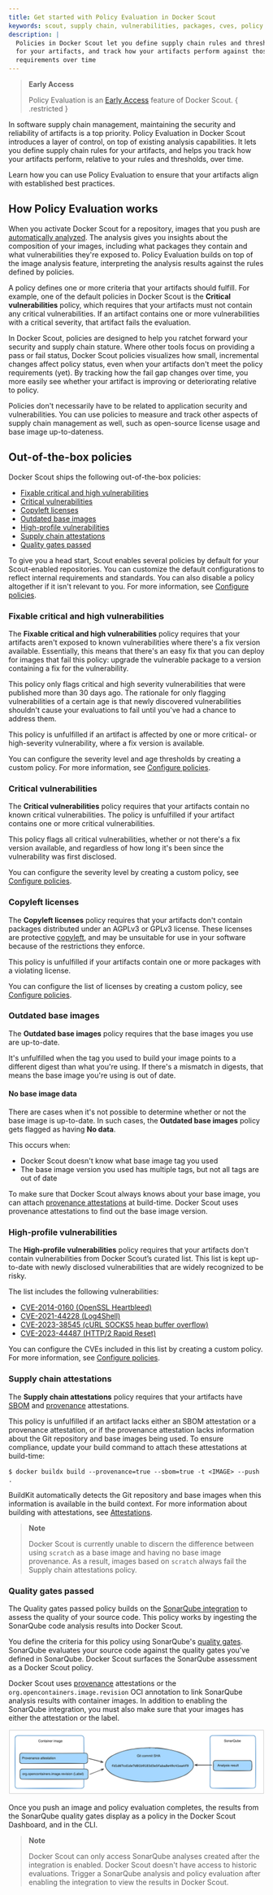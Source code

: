 ```yaml
---
title: Get started with Policy Evaluation in Docker Scout
keywords: scout, supply chain, vulnerabilities, packages, cves, policy
description: |
  Policies in Docker Scout let you define supply chain rules and thresholds
  for your artifacts, and track how your artifacts perform against those
  requirements over time
---
```


> **Early Access**
>
> Policy Evaluation is an [Early Access](/release-lifecycle/#early-access-ea)
> feature of Docker Scout.
{ .restricted }

In software supply chain management, maintaining the security and reliability
of artifacts is a top priority. Policy Evaluation in Docker Scout introduces a
layer of control, on top of existing analysis capabilities. It lets you define
supply chain rules for your artifacts, and helps you track how your artifacts
perform, relative to your rules and thresholds, over time.

Learn how you can use Policy Evaluation to ensure that your artifacts align
with established best practices.

## How Policy Evaluation works

When you activate Docker Scout for a repository, images that you push are
[automatically analyzed](../image-analysis.md). The analysis gives you insights
about the composition of your images, including what packages they contain and
what vulnerabilities they're exposed to. Policy Evaluation builds on top of the
image analysis feature, interpreting the analysis results against the rules
defined by policies.

A policy defines one or more criteria that your artifacts should fulfill. For
example, one of the default policies in Docker Scout is the **Critical
vulnerabilities** policy, which requires that your artifacts must not contain
any critical vulnerabilities. If an artifact contains one or more
vulnerabilities with a critical severity, that artifact fails the evaluation.

In Docker Scout, policies are designed to help you ratchet forward your
security and supply chain stature. Where other tools focus on providing a pass
or fail status, Docker Scout policies visualizes how small, incremental changes
affect policy status, even when your artifacts don't meet the policy
requirements (yet). By tracking how the fail gap changes over time, you more
easily see whether your artifact is improving or deteriorating relative to
policy.

Policies don't necessarily have to be related to application security and
vulnerabilities. You can use policies to measure and track other aspects of
supply chain management as well, such as open-source license usage and base
image up-to-dateness.

## Out-of-the-box policies

Docker Scout ships the following out-of-the-box policies:

- [Fixable critical and high vulnerabilities](#fixable-critical-and-high-vulnerabilities)
- [Critical vulnerabilities](#critical-vulnerabilities)
- [Copyleft licenses](#copyleft-licenses)
- [Outdated base images](#outdated-base-images)
- [High-profile vulnerabilities](#high-profile-vulnerabilities)
- [Supply chain attestations](#supply-chain-attestations)
- [Quality gates passed](#quality-gates-passed)

To give you a head start, Scout enables several policies by default for your
Scout-enabled repositories. You can customize the default configurations to
reflect internal requirements and standards. You can also disable a policy
altogether if it isn't relevant to you. For more information, see [Configure
policies](./configure.md).

### Fixable critical and high vulnerabilities

The **Fixable critical and high vulnerabilities** policy requires that your
artifacts aren't exposed to known vulnerabilities where there's a fix version
available. Essentially, this means that there's an easy fix that you can deploy
for images that fail this policy: upgrade the vulnerable package to a version
containing a fix for the vulnerability.

This policy only flags critical and high severity vulnerabilities that were
published more than 30 days ago. The rationale for only flagging
vulnerabilities of a certain age is that newly discovered vulnerabilities
shouldn't cause your evaluations to fail until you've had a chance to address
them.

This policy is unfulfilled if an artifact is affected by one or more critical-
or high-severity vulnerability, where a fix version is available.

You can configure the severity level and age thresholds by creating a custom
policy. For more information, see [Configure policies](./configure.md).

### Critical vulnerabilities

The **Critical vulnerabilities** policy requires that your artifacts contain no
known critical vulnerabilities. The policy is unfulfilled if your artifact
contains one or more critical vulnerabilities.

This policy flags all critical vulnerabilities, whether or not there's a fix
version available, and regardless of how long it's been since the vulnerability
was first disclosed.

You can configure the severity level by creating a custom policy, see
[Configure policies](./configure.md).

### Copyleft licenses

The **Copyleft licenses** policy requires that your artifacts don't contain
packages distributed under an AGPLv3 or GPLv3 license. These licenses are
protective [copyleft](https://en.wikipedia.org/wiki/Copyleft), and may be
unsuitable for use in your software because of the restrictions they enforce.

This policy is unfulfilled if your artifacts contain one or more packages with
a violating license.

You can configure the list of licenses by creating a custom policy, see
[Configure policies](./configure.md).

### Outdated base images

The **Outdated base images** policy requires that the base images you use are
up-to-date.

It's unfulfilled when the tag you used to build your image points to a
different digest than what you're using. If there's a mismatch in digests, that
means the base image you're using is out of date.

#### No base image data

There are cases when it's not possible to determine whether or not the base
image is up-to-date. In such cases, the **Outdated base images** policy
gets flagged as having **No data**.

This occurs when:

- Docker Scout doesn't know what base image tag you used
- The base image version you used has multiple tags, but not all tags are out
  of date

To make sure that Docker Scout always knows about your base image, you can
attach [provenance attestations](../../build/attestations/slsa-provenance.md)
at build-time. Docker Scout uses provenance attestations to find out the base
image version.

### High-profile vulnerabilities

The **High-profile vulnerabilities** policy requires that your artifacts don't
contain vulnerabilities from Docker Scout’s curated list. This list is kept
up-to-date with newly disclosed vulnerabilities that are widely recognized to
be risky.

The list includes the following vulnerabilities:

- [CVE-2014-0160 (OpenSSL Heartbleed)](https://scout.docker.com/v/CVE-2014-0160)
- [CVE-2021-44228 (Log4Shell)](https://scout.docker.com/v/CVE-2021-44228)
- [CVE-2023-38545 (cURL SOCKS5 heap buffer overflow)](https://scout.docker.com/v/CVE-2023-38545)
- [CVE-2023-44487 (HTTP/2 Rapid Reset)](https://scout.docker.com/v/CVE-2023-44487)

You can configure the CVEs included in this list by creating a custom policy.
For more information, see [Configure policies](./configure.md).

### Supply chain attestations

The **Supply chain attestations** policy requires that your artifacts have
[SBOM](../../build/attestations/sbom.md) and
[provenance](../../build/attestations/slsa-provenance.md) attestations.

This policy is unfulfilled if an artifact lacks either an SBOM attestation or a
provenance attestation, or if the provenance attestation lacks information
about the Git repository and base images being used. To ensure compliance,
update your build command to attach these attestations at build-time:

```console
$ docker buildx build --provenance=true --sbom=true -t <IMAGE> --push .
```

BuildKit automatically detects the Git repository and base images when this
information is available in the build context. For more information about
building with attestations, see
[Attestations](../../build/attestations/_index.md).

> **Note**
>
> Docker Scout is currently unable to discern the difference between using
> `scratch` as a base image and having no base image provenance. As a result,
> images based on `scratch` always fail the Supply chain attestations policy.

### Quality gates passed

The Quality gates passed policy builds on the [SonarQube
integration](../integrations/code-quality/sonarqube.md) to assess the quality
of your source code. This policy works by ingesting the SonarQube code analysis
results into Docker Scout.

You define the criteria for this policy using SonarQube's [quality
gates](https://docs.sonarsource.com/sonarqube/latest/user-guide/quality-gates/).
SonarQube evaluates your source code against the quality gates you've defined
in SonarQube. Docker Scout surfaces the SonarQube assessment as a Docker Scout
policy.

Docker Scout uses [provenance](../../build/attestations/slsa-provenance.md)
attestations or the `org.opencontainers.image.revision` OCI annotation to link
SonarQube analysis results with container images. In addition to enabling the
SonarQube integration, you must also make sure that your images has either the
attestation or the label.

![Git commit SHA links image with SonarQube analysis](../images/scout-sq-commit-sha.webp)

Once you push an image and policy evaluation completes, the results from the
SonarQube quality gates display as a policy in the Docker Scout Dashboard, and
in the CLI.

> **Note**
>
> Docker Scout can only access SonarQube analyses created after the integration
> is enabled. Docker Scout doesn't have access to historic evaluations. Trigger
> a SonarQube analysis and policy evaluation after enabling the integration to
> view the results in Docker Scout.

